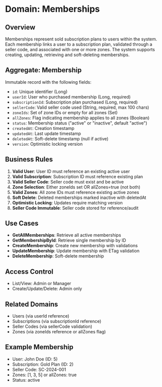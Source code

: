 <!--
File: memberships.md
Purpose: Domain documentation for membership sales management.
Describes business rules, validation constraints, relationships
with users, subscriptions, seller codes, and zones.
All Rights Reserved. Arodi Emmanuel
-->

# Domain: Memberships

## Overview

Memberships represent sold subscription plans to users within the system.
Each membership links a user to a subscription plan, validated through
a seller code, and associated with one or more zones. The system supports
creating, updating, retrieving and soft-deleting memberships.

## Aggregate: Membership

Immutable record with the following fields:

- `id`: Unique identifier (Long)
- `userId`: User who purchased membership (Long, required)
- `subscriptionId`: Subscription plan purchased (Long, required)
- `sellerCode`: Valid seller code used (String, required, max 100 chars)
- `zoneIds`: Set of zone IDs or empty for all zones (Set<Long>)
- `allZones`: Flag indicating membership applies to all zones (Boolean)
- `status`: Membership status ("active" or "inactive", default "active")
- `createdAt`: Creation timestamp
- `updatedAt`: Last update timestamp
- `deletedAt`: Soft-delete timestamp (null if active)
- `version`: Optimistic locking version

## Business Rules

1. **Valid User**: User ID must reference an existing active user
2. **Valid Subscription**: Subscription ID must reference existing plan
3. **Valid Seller Code**: Seller code must exist and be active
4. **Zone Selection**: Either zoneIds set OR allZones=true (not both)
5. **Valid Zones**: All zone IDs must reference existing active zones
6. **Soft Delete**: Deleted memberships marked inactive with deletedAt
7. **Optimistic Locking**: Updates require matching version
8. **Seller Code Immutable**: Seller code stored for reference/audit

## Use Cases

- **GetAllMemberships**: Retrieve all active memberships
- **GetMembershipById**: Retrieve single membership by ID
- **CreateMembership**: Create new membership with validations
- **UpdateMembership**: Update membership with ETag validation
- **DeleteMembership**: Soft-delete membership

## Access Control

- List/View: Admin or Manager
- Create/Update/Delete: Admin only

## Related Domains

- Users (via userId reference)
- Subscriptions (via subscriptionId reference)
- Seller Codes (via sellerCode validation)
- Zones (via zoneIds reference or allZones flag)

## Example Membership

- User: John Doe (ID: 5)
- Subscription: Gold Plan (ID: 2)
- Seller Code: SC-2024-001
- Zones: [1, 3, 5] or allZones: true
- Status: active
